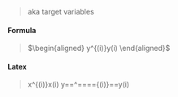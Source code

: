 > aka target variables

#### Formula
> $\begin{aligned}
y^{(i)}y(i)
\end{aligned}$

#### Latex
> x^{(i)}x(i)
> y==^===={(i)}==y(i)